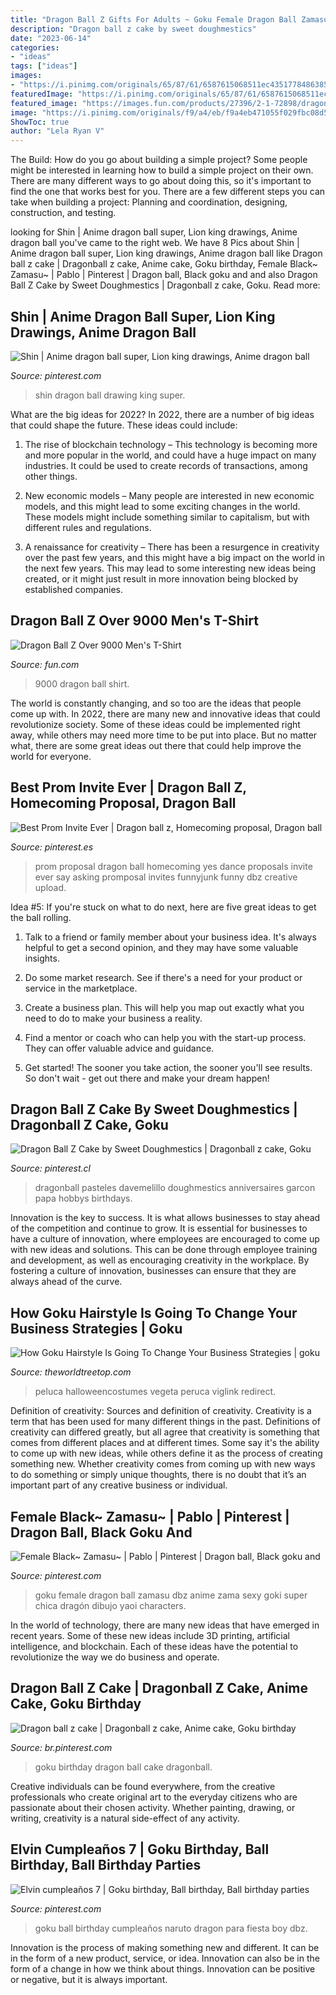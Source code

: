 ```yaml
---
title: "Dragon Ball Z Gifts For Adults ~ Goku Female Dragon Ball Zamasu Dbz Anime Zama Sexy Goki Super Chica Dragón Dibujo Yaoi Characters"
description: "Dragon ball z cake by sweet doughmestics"
date: "2023-06-14"
categories:
- "ideas"
tags: ["ideas"]
images:
- "https://i.pinimg.com/originals/65/87/61/6587615068511ec43517784863851f1b.jpg"
featuredImage: "https://i.pinimg.com/originals/65/87/61/6587615068511ec43517784863851f1b.jpg"
featured_image: "https://images.fun.com/products/27396/2-1-72898/dragon-ball-z-over-9000-mens-t-shirt1.jpg"
image: "https://i.pinimg.com/originals/f9/a4/eb/f9a4eb471055f029fbc08d52eaa3a4a5.jpg"
ShowToc: true
author: "Lela Ryan V"
---
```



The Build: How do you go about building a simple project?
Some people might be interested in learning how to build a simple project on their own. There are many different ways to go about doing this, so it's important to find the one that works best for you. There are a few different steps you can take when building a project: Planning and coordination, designing, construction, and testing.

	

		
looking for Shin | Anime dragon ball super, Lion king drawings, Anime dragon ball you've came to the right web. We have 8 Pics about Shin | Anime dragon ball super, Lion king drawings, Anime dragon ball like Dragon ball z cake | Dragonball z cake, Anime cake, Goku birthday, Female Black~ Zamasu~ | Pablo | Pinterest | Dragon ball, Black goku and and also Dragon Ball Z Cake by Sweet Doughmestics | Dragonball z cake, Goku. Read more:
		
    
## Shin | Anime Dragon Ball Super, Lion King Drawings, Anime Dragon Ball

<img loading=lazy src="https://i.pinimg.com/736x/ab/14/99/ab14992a5d73878f7fe444285f81c32a.jpg" onerror="this.onerror=null;this.src='https://tse4.mm.bing.net/th?id=OIP.e9iHaLDJA78KlnjkaIIoGgHaHa&amp;pid=15.1';" alt="Shin | Anime dragon ball super, Lion king drawings, Anime dragon ball">

_Source: pinterest.com_

>shin dragon ball drawing king super. 

	

What are the big ideas for 2022?
In 2022, there are a number of big ideas that could shape the future. These ideas could include:
1. The rise of blockchain technology – This technology is becoming more and more popular in the world, and could have a huge impact on many industries. It could be used to create records of transactions, among other things.

2. New economic models – Many people are interested in new economic models, and this might lead to some exciting changes in the world. These models might include something similar to capitalism, but with different rules and regulations.

3. A renaissance for creativity – There has been a resurgence in creativity over the past few years, and this might have a big impact on the world in the next few years. This may lead to some interesting new ideas being created, or it might just result in more innovation being blocked by established companies.

    
## Dragon Ball Z Over 9000 Men&#039;s T-Shirt

<img loading=lazy src="https://images.fun.com/products/27396/2-1-72898/dragon-ball-z-over-9000-mens-t-shirt1.jpg" onerror="this.onerror=null;this.src='https://tse4.mm.bing.net/th?id=OIP.HCcG5yKsOl36ea-6N4FqUQHaKl&amp;pid=15.1';" alt="Dragon Ball Z Over 9000 Men&#039;s T-Shirt">

_Source: fun.com_

>9000 dragon ball shirt. 

	

The world is constantly changing, and so too are the ideas that people come up with. In 2022, there are many new and innovative ideas that could revolutionize society. Some of these ideas could be implemented right away, while others may need more time to be put into place. But no matter what, there are some great ideas out there that could help improve the world for everyone.

    
## Best Prom Invite Ever | Dragon Ball Z, Homecoming Proposal, Dragon Ball

<img loading=lazy src="https://i.pinimg.com/originals/f9/a4/eb/f9a4eb471055f029fbc08d52eaa3a4a5.jpg" onerror="this.onerror=null;this.src='https://tse1.mm.bing.net/th?id=OIP.st00apSk446brggrRSlM4AHaJ4&amp;pid=15.1';" alt="Best Prom Invite Ever | Dragon ball z, Homecoming proposal, Dragon ball">

_Source: pinterest.es_

>prom proposal dragon ball homecoming yes dance proposals invite ever say asking promposal invites funnyjunk funny dbz creative upload. 

	

Idea #5:
If you're stuck on what to do next, here are five great ideas to get the ball rolling.
1. Talk to a friend or family member about your business idea. It's always helpful to get a second opinion, and they may have some valuable insights.

2. Do some market research. See if there's a need for your product or service in the marketplace.

3. Create a business plan. This will help you map out exactly what you need to do to make your business a reality.

4. Find a mentor or coach who can help you with the start-up process. They can offer valuable advice and guidance.

5. Get started! The sooner you take action, the sooner you'll see results. So don't wait - get out there and make your dream happen!

    
## Dragon Ball Z Cake By Sweet Doughmestics | Dragonball Z Cake, Goku

<img loading=lazy src="https://i.pinimg.com/736x/8a/4e/16/8a4e16cc6bf4f51473f52f8b6185d47b--dragon-ball-z-cake-birthdays.jpg" onerror="this.onerror=null;this.src='https://tse2.mm.bing.net/th?id=OIP.15c4FWFHHqtjissudrqbYQHaJ7&amp;pid=15.1';" alt="Dragon Ball Z Cake by Sweet Doughmestics | Dragonball z cake, Goku">

_Source: pinterest.cl_

>dragonball pasteles davemelillo doughmestics anniversaires garcon papa hobbys birthdays. 

	

Innovation is the key to success. It is what allows businesses to stay ahead of the competition and continue to grow. It is essential for businesses to have a culture of innovation, where employees are encouraged to come up with new ideas and solutions. This can be done through employee training and development, as well as encouraging creativity in the workplace. By fostering a culture of innovation, businesses can ensure that they are always ahead of the curve.

    
## How Goku Hairstyle Is Going To Change Your Business Strategies | Goku

<img loading=lazy src="https://theworldtreetop.com/wp-content/uploads/sites/265/2020/10/adult-goku-wig-1075x1536.jpg" onerror="this.onerror=null;this.src='https://tse1.mm.bing.net/th?id=OIP.0y8LJ5H3ogA6-oRVhmIWlgHaKl&amp;pid=15.1';" alt="How Goku Hairstyle Is Going To Change Your Business Strategies | goku">

_Source: theworldtreetop.com_

>peluca halloweencostumes vegeta peruca viglink redirect. 

	

Definition of creativity: Sources and definition of creativity.
Creativity is a term that has been used for many different things in the past. Definitions of creativity can differed greatly, but all agree that creativity is something that comes from different places and at different times. Some say it's the ability to come up with new ideas, while others define it as the process of creating something new. Whether creativity comes from coming up with new ways to do something or simply unique thoughts, there is no doubt that it’s an important part of any creative business or individual.

    
## Female Black~ Zamasu~ | Pablo | Pinterest | Dragon Ball, Black Goku And

<img loading=lazy src="https://s-media-cache-ak0.pinimg.com/736x/1d/13/87/1d13870fb1e189b8a6ada7a5c1d638db--black-goku-dragon-ball-z.jpg" onerror="this.onerror=null;this.src='https://tse3.mm.bing.net/th?id=OIP.P9piftE6USyo5UZqDQ2wHQHaJ4&amp;pid=15.1';" alt="Female Black~ Zamasu~ | Pablo | Pinterest | Dragon ball, Black goku and">

_Source: pinterest.com_

>goku female dragon ball zamasu dbz anime zama sexy goki super chica dragón dibujo yaoi characters. 

	

In the world of technology, there are many new ideas that have emerged in recent years. Some of these new ideas include 3D printing, artificial intelligence, and blockchain. Each of these ideas have the potential to revolutionize the way we do business and operate.

    
## Dragon Ball Z Cake | Dragonball Z Cake, Anime Cake, Goku Birthday

<img loading=lazy src="https://i.pinimg.com/736x/94/10/c0/9410c060a41972dbbe9e5d132bc8edf2.jpg" onerror="this.onerror=null;this.src='https://tse3.mm.bing.net/th?id=OIP.NLVVYZgIF0mnV9MYdiUVWgHaJt&amp;pid=15.1';" alt="Dragon ball z cake | Dragonball z cake, Anime cake, Goku birthday">

_Source: br.pinterest.com_

>goku birthday dragon ball cake dragonball. 

	

Creative individuals can be found everywhere, from the creative professionals who create original art to the everyday citizens who are passionate about their chosen activity. Whether painting, drawing, or writing, creativity is a natural side-effect of any activity.

    
## Elvin Cumpleaños 7 | Goku Birthday, Ball Birthday, Ball Birthday Parties

<img loading=lazy src="https://i.pinimg.com/originals/65/87/61/6587615068511ec43517784863851f1b.jpg" onerror="this.onerror=null;this.src='https://tse2.mm.bing.net/th?id=OIP.qebVSJsjUwQ0rSxafqv8XwHaNK&amp;pid=15.1';" alt="Elvin cumpleaños 7 | Goku birthday, Ball birthday, Ball birthday parties">

_Source: pinterest.com_

>goku ball birthday cumpleaños naruto dragon para fiesta boy dbz. 

	

Innovation is the process of making something new and different. It can be in the form of a new product, service, or idea. Innovation can also be in the form of a change in how we think about things. Innovation can be positive or negative, but it is always important.

